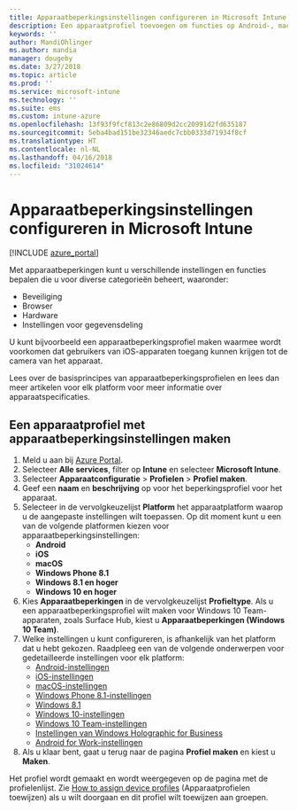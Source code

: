 ```yaml
---
title: Apparaatbeperkingsinstellingen configureren in Microsoft Intune - Azure | Microsoft Docs
description: Een apparaatprofiel toevoegen om functies op Android-, macOS-, iOS-, Windows Phone- en Windows 10-apparaten in Microsoft Intune te beperken
keywords: ''
author: MandiOhlinger
ms.author: mandia
manager: dougeby
ms.date: 3/27/2018
ms.topic: article
ms.prod: ''
ms.service: microsoft-intune
ms.technology: ''
ms.suite: ems
ms.custom: intune-azure
ms.openlocfilehash: 13f93f9fcf813c2e86809d2cc20991d2fd635187
ms.sourcegitcommit: 5eba4bad151be32346aedc7cbb0333d71934f8cf
ms.translationtype: HT
ms.contentlocale: nl-NL
ms.lasthandoff: 04/16/2018
ms.locfileid: "31024614"
---
```

# <a name="configure-device-restriction-settings-in-microsoft-intune"></a>Apparaatbeperkingsinstellingen configureren in Microsoft Intune

[!INCLUDE [azure_portal](./includes/azure_portal.md)]

Met apparaatbeperkingen kunt u verschillende instellingen en functies bepalen die u voor diverse categorieën beheert, waaronder:
- Beveiliging
- Browser
- Hardware
- Instellingen voor gegevensdeling

U kunt bijvoorbeeld een apparaatbeperkingsprofiel maken waarmee wordt voorkomen dat gebruikers van iOS-apparaten toegang kunnen krijgen tot de camera van het apparaat.

Lees over de basisprincipes van apparaatbeperkingsprofielen en lees dan meer artikelen voor elk platform voor meer informatie over apparaatspecificaties.

## <a name="create-a-device-profile-containing-device-restriction-settings"></a>Een apparaatprofiel met apparaatbeperkingsinstellingen maken

1. Meld u aan bij [Azure Portal](https://portal.azure.com).
2. Selecteer **Alle services**, filter op **Intune** en selecteer **Microsoft Intune**.
3. Selecteer **Apparaatconfiguratie** > **Profielen** > **Profiel maken**.
4. Geef een **naam** en **beschrijving** op voor het beperkingsprofiel voor het apparaat.
5. Selecteer in de vervolgkeuzelijst **Platform** het apparaatplatform waarop u de aangepaste instellingen wilt toepassen. Op dit moment kunt u een van de volgende platformen kiezen voor apparaatbeperkingsinstellingen:
    - **Android**
    - **iOS**
    - **macOS**
    - **Windows Phone 8.1**
    - **Windows 8.1 en hoger**
    - **Windows 10 en hoger**
6. Kies **Apparaatbeperkingen** in de vervolgkeuzelijst **Profieltype**. Als u een apparaatbeperkingsprofiel wilt maken voor Windows 10 Team-apparaten, zoals Surface Hub, kiest u **Apparaatbeperkingen (Windows 10 Team)**.
7. Welke instellingen u kunt configureren, is afhankelijk van het platform dat u hebt gekozen. Raadpleeg een van de volgende onderwerpen voor gedetailleerde instellingen voor elk platform:
    - [Android-instellingen](device-restrictions-android.md)
    - [iOS-instellingen](device-restrictions-ios.md)
    - [macOS-instellingen](device-restrictions-macos.md)
    - [Windows Phone 8.1-instellingen](device-restrictions-windows-phone-8-1.md)
    - [Windows 8.1](device-restrictions-windows-8-1.md)
    - [Windows 10-instellingen](device-restrictions-windows-10.md)
    - [Windows 10 Team-instellingen](device-restrictions-windows-10-teams.md)
    - [Instellingen van Windows Holographic for Business](device-restrictions-windows-holographic.md)
    - [Android for Work-instellingen](device-restrictions-android-for-work.md)
8. Als u klaar bent, gaat u terug naar de pagina **Profiel maken** en kiest u **Maken**.

Het profiel wordt gemaakt en wordt weergegeven op de pagina met de profielenlijst.
Zie [How to assign device profiles](device-profile-assign.md) (Apparaatprofielen toewijzen) als u wilt doorgaan en dit profiel wilt toewijzen aan groepen.

<!--  Removing image as part of design review; retaining source until we known the disposition.

## Example of device restriction settings

In this high-level example, you'll create a device restriction policy that blocks the use of the built-in camera app on Android devices.

![How to disable the camera on Android devices](./media/disable-android-camera.png)

-->
